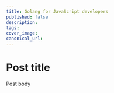 ```yaml
---
title: Golang for JavaScript developers
published: false
description: 
tags: 
cover_image:
canonical_url:
---
```


# Post title

Post body
